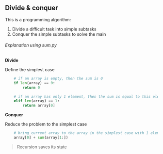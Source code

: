 ## Divide & conquer

This is a programming algorithm:
1. Divide a difficult task into simple subtasks
2. Conquer the simple subtasks to solve the main

###### Explanation using sum.py
**Divide**

Define the simplest case

```python
    # if an array is empty, then the sum is 0
    if len(array) == 0:
        return 0
    
    # if an array has only 1 element, then the sum is equal to this element
    elif len(array) == 1:
        return array[0]
```

**Conquer**

Reduce the problem to the simplest case

```python
    # bring current array to the array in the simplest case with 1 element
    array[0] + sum(array[1:])
```

> Recursion saves its state
